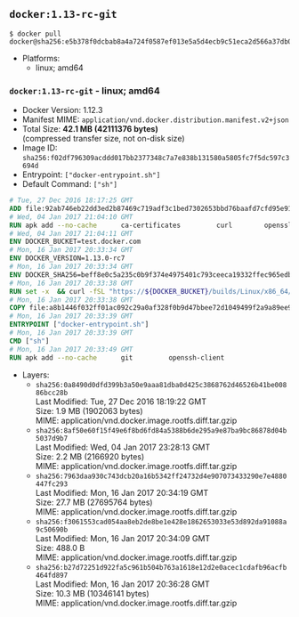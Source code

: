 ## `docker:1.13-rc-git`

```console
$ docker pull docker@sha256:e5b378f0dcbab8a4a724f0587ef013e5a5d4ecb9c51eca2d566a37db0ce17eee
```

-	Platforms:
	-	linux; amd64

### `docker:1.13-rc-git` - linux; amd64

-	Docker Version: 1.12.3
-	Manifest MIME: `application/vnd.docker.distribution.manifest.v2+json`
-	Total Size: **42.1 MB (42111376 bytes)**  
	(compressed transfer size, not on-disk size)
-	Image ID: `sha256:f02df796309acddd017bb2377348c7a7e838b131580a5805fc7f5dc597c3694d`
-	Entrypoint: `["docker-entrypoint.sh"]`
-	Default Command: `["sh"]`

```dockerfile
# Tue, 27 Dec 2016 18:17:25 GMT
ADD file:92ab746eb22dd3ed2b87469c719adf3c1bed7302653bbd76baafd7cfd95e911e in / 
# Wed, 04 Jan 2017 21:04:10 GMT
RUN apk add --no-cache 		ca-certificates 		curl 		openssl
# Wed, 04 Jan 2017 21:04:11 GMT
ENV DOCKER_BUCKET=test.docker.com
# Mon, 16 Jan 2017 20:33:34 GMT
ENV DOCKER_VERSION=1.13.0-rc7
# Mon, 16 Jan 2017 20:33:34 GMT
ENV DOCKER_SHA256=beff8e0c5a235c0b9f374e4975401c793ceeca19332ffec965edb557ef7bfbc1
# Mon, 16 Jan 2017 20:33:38 GMT
RUN set -x 	&& curl -fSL "https://${DOCKER_BUCKET}/builds/Linux/x86_64/docker-${DOCKER_VERSION}.tgz" -o docker.tgz 	&& echo "${DOCKER_SHA256} *docker.tgz" | sha256sum -c - 	&& tar -xzvf docker.tgz 	&& mv docker/* /usr/local/bin/ 	&& rmdir docker 	&& rm docker.tgz 	&& docker -v
# Mon, 16 Jan 2017 20:33:38 GMT
COPY file:a8b1446f032ff01ac092c29a0af328f0b9d47bbee72d1049499f2a9a89ee988a in /usr/local/bin/ 
# Mon, 16 Jan 2017 20:33:39 GMT
ENTRYPOINT ["docker-entrypoint.sh"]
# Mon, 16 Jan 2017 20:33:39 GMT
CMD ["sh"]
# Mon, 16 Jan 2017 20:33:49 GMT
RUN apk add --no-cache 		git 		openssh-client
```

-	Layers:
	-	`sha256:0a8490d0dfd399b3a50e9aaa81dba0d425c3868762d46526b41be00886bcc28b`  
		Last Modified: Tue, 27 Dec 2016 18:19:22 GMT  
		Size: 1.9 MB (1902063 bytes)  
		MIME: application/vnd.docker.image.rootfs.diff.tar.gzip
	-	`sha256:8af50e60f15f49e6f8bd6fd84a5388b6de295a9e87ba9bc86878d04b5037d9b7`  
		Last Modified: Wed, 04 Jan 2017 23:28:13 GMT  
		Size: 2.2 MB (2166920 bytes)  
		MIME: application/vnd.docker.image.rootfs.diff.tar.gzip
	-	`sha256:7963daa930c743dcb20a16b5342ff24732d4e907073433290e7e4880447fc293`  
		Last Modified: Mon, 16 Jan 2017 20:34:19 GMT  
		Size: 27.7 MB (27695764 bytes)  
		MIME: application/vnd.docker.image.rootfs.diff.tar.gzip
	-	`sha256:f3061553cad054aa8eb2de8be1e428e1862653033e53d892da91088a9c50690b`  
		Last Modified: Mon, 16 Jan 2017 20:34:09 GMT  
		Size: 488.0 B  
		MIME: application/vnd.docker.image.rootfs.diff.tar.gzip
	-	`sha256:b27d72251d922fa5c961b504b763a1618e12d2e0acec1cdafb96acfb464fd897`  
		Last Modified: Mon, 16 Jan 2017 20:36:28 GMT  
		Size: 10.3 MB (10346141 bytes)  
		MIME: application/vnd.docker.image.rootfs.diff.tar.gzip
